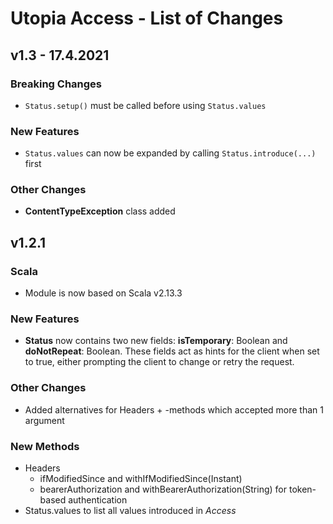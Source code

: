 # Utopia Access - List of Changes

## v1.3 - 17.4.2021
### Breaking Changes
- `Status.setup()` must be called before using `Status.values`
### New Features
- `Status.values` can now be expanded by calling `Status.introduce(...)` first
### Other Changes
- **ContentTypeException** class added

## v1.2.1
### Scala
- Module is now based on Scala v2.13.3
### New Features
- **Status** now contains two new fields: **isTemporary**: Boolean and 
**doNotRepeat**: Boolean. These fields act as hints for the client when set to true, 
either prompting the client to change or retry the request.
### Other Changes
- Added alternatives for Headers + -methods which accepted more than 1 argument
### New Methods
- Headers
    - ifModifiedSince and withIfModifiedSince(Instant)
    - bearerAuthorization and withBearerAuthorization(String) for token-based authentication
- Status.values to list all values introduced in *Access*